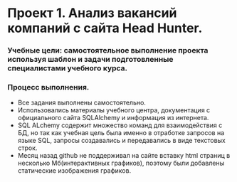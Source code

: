 # Проект 1. Анализ вакансий компаний с сайта Head Hunter.

### Учебные цели: самостоятельное выполнение проекта используя шаблон и задачи подготовленные специалистами учебного курса.

### Процесс выполнения.
- Все задания выполнены самостоятельно.
- Использовались материалы учебного центра, документация с официального сайта SQLAlchemy 
  и информация из интернета.
- SQL ALchemy содержит множество команд для взаимодействия с БД, но так как учебная цель была именно в отработке запросов на языке SQL,
  запросы создавались и передавались в виде текстовых строк.
- Месяц назад github не поддерживал на сайте вставку html страниц в несколько Мб(интерактивных графиков),
  поэтому были добавлены статические изображения графиков.
